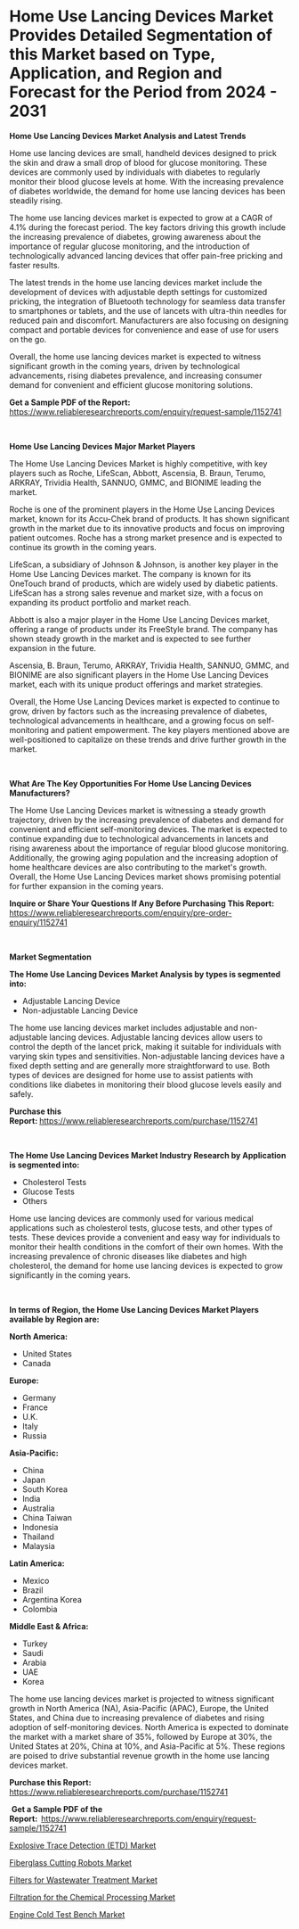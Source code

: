 <p><h1>Home Use Lancing Devices Market Provides Detailed Segmentation of this Market based on Type, Application, and Region and Forecast for the Period from 2024 - 2031</h1></p><p><strong>Home Use Lancing Devices Market Analysis and Latest Trends</strong></p>
<p><p>Home use lancing devices are small, handheld devices designed to prick the skin and draw a small drop of blood for glucose monitoring. These devices are commonly used by individuals with diabetes to regularly monitor their blood glucose levels at home. With the increasing prevalence of diabetes worldwide, the demand for home use lancing devices has been steadily rising.</p><p>The home use lancing devices market is expected to grow at a CAGR of 4.1% during the forecast period. The key factors driving this growth include the increasing prevalence of diabetes, growing awareness about the importance of regular glucose monitoring, and the introduction of technologically advanced lancing devices that offer pain-free pricking and faster results.</p><p>The latest trends in the home use lancing devices market include the development of devices with adjustable depth settings for customized pricking, the integration of Bluetooth technology for seamless data transfer to smartphones or tablets, and the use of lancets with ultra-thin needles for reduced pain and discomfort. Manufacturers are also focusing on designing compact and portable devices for convenience and ease of use for users on the go.</p><p>Overall, the home use lancing devices market is expected to witness significant growth in the coming years, driven by technological advancements, rising diabetes prevalence, and increasing consumer demand for convenient and efficient glucose monitoring solutions.</p></p>
<p><strong>Get a Sample PDF of the Report:&nbsp;</strong> <a href="https://www.reliableresearchreports.com/enquiry/request-sample/1152741">https://www.reliableresearchreports.com/enquiry/request-sample/1152741</a></p>
<p>&nbsp;</p>
<p><strong>Home Use Lancing Devices Major Market Players</strong></p>
<p><p>The Home Use Lancing Devices Market is highly competitive, with key players such as Roche, LifeScan, Abbott, Ascensia, B. Braun, Terumo, ARKRAY, Trividia Health, SANNUO, GMMC, and BIONIME leading the market.</p><p>Roche is one of the prominent players in the Home Use Lancing Devices market, known for its Accu-Chek brand of products. It has shown significant growth in the market due to its innovative products and focus on improving patient outcomes. Roche has a strong market presence and is expected to continue its growth in the coming years.</p><p>LifeScan, a subsidiary of Johnson & Johnson, is another key player in the Home Use Lancing Devices market. The company is known for its OneTouch brand of products, which are widely used by diabetic patients. LifeScan has a strong sales revenue and market size, with a focus on expanding its product portfolio and market reach.</p><p>Abbott is also a major player in the Home Use Lancing Devices market, offering a range of products under its FreeStyle brand. The company has shown steady growth in the market and is expected to see further expansion in the future.</p><p>Ascensia, B. Braun, Terumo, ARKRAY, Trividia Health, SANNUO, GMMC, and BIONIME are also significant players in the Home Use Lancing Devices market, each with its unique product offerings and market strategies.</p><p>Overall, the Home Use Lancing Devices market is expected to continue to grow, driven by factors such as the increasing prevalence of diabetes, technological advancements in healthcare, and a growing focus on self-monitoring and patient empowerment. The key players mentioned above are well-positioned to capitalize on these trends and drive further growth in the market.</p></p>
<p>&nbsp;</p>
<p><strong>What Are The Key Opportunities For Home Use Lancing Devices Manufacturers?</strong></p>
<p><p>The Home Use Lancing Devices market is witnessing a steady growth trajectory, driven by the increasing prevalence of diabetes and demand for convenient and efficient self-monitoring devices. The market is expected to continue expanding due to technological advancements in lancets and rising awareness about the importance of regular blood glucose monitoring. Additionally, the growing aging population and the increasing adoption of home healthcare devices are also contributing to the market's growth. Overall, the Home Use Lancing Devices market shows promising potential for further expansion in the coming years.</p></p>
<p><strong>Inquire or Share Your Questions If Any Before Purchasing This Report:</strong> <a href="https://www.reliableresearchreports.com/enquiry/pre-order-enquiry/1152741">https://www.reliableresearchreports.com/enquiry/pre-order-enquiry/1152741</a></p>
<p>&nbsp;</p>
<p><strong>Market Segmentation</strong></p>
<p><strong>The Home Use Lancing Devices Market Analysis by types is segmented into:</strong></p>
<p><ul><li>Adjustable Lancing Device</li><li>Non-adjustable Lancing Device</li></ul></p>
<p><p>The home use lancing devices market includes adjustable and non-adjustable lancing devices. Adjustable lancing devices allow users to control the depth of the lancet prick, making it suitable for individuals with varying skin types and sensitivities. Non-adjustable lancing devices have a fixed depth setting and are generally more straightforward to use. Both types of devices are designed for home use to assist patients with conditions like diabetes in monitoring their blood glucose levels easily and safely.</p></p>
<p><strong>Purchase this Report:&nbsp;</strong><a href="https://www.reliableresearchreports.com/purchase/1152741">https://www.reliableresearchreports.com/purchase/1152741</a></p>
<p>&nbsp;</p>
<p><strong>The Home Use Lancing Devices Market Industry Research by Application is segmented into:</strong></p>
<p><ul><li>Cholesterol Tests</li><li>Glucose Tests</li><li>Others</li></ul></p>
<p><p>Home use lancing devices are commonly used for various medical applications such as cholesterol tests, glucose tests, and other types of tests. These devices provide a convenient and easy way for individuals to monitor their health conditions in the comfort of their own homes. With the increasing prevalence of chronic diseases like diabetes and high cholesterol, the demand for home use lancing devices is expected to grow significantly in the coming years.</p></p>
<p>&nbsp;</p>
<p><strong>In terms of Region, the Home Use Lancing Devices Market Players available by Region are:</strong></p>
<p>
    <p> <strong> North America: </strong>
        <ul>
            <li>United States</li>
            <li>Canada</li>
        </ul>
        </p> 
    <p> <strong> Europe: </strong>
        <ul>
            <li>Germany</li>
            <li>France</li>
            <li>U.K.</li>
            <li>Italy</li>
            <li>Russia</li>
        </ul>
        </p> 
    <p> <strong> Asia-Pacific: </strong>
        <ul>
            <li>China</li>
            <li>Japan</li>
            <li>South Korea</li>
            <li>India</li>
            <li>Australia</li>
            <li>China Taiwan</li>
            <li>Indonesia</li>
            <li>Thailand</li>
            <li>Malaysia</li>
        </ul>
        </p> 
    <p> <strong> Latin America: </strong>
        <ul>
            <li>Mexico</li>
            <li>Brazil</li>
            <li>Argentina Korea</li>
            <li>Colombia</li>
        </ul>
        </p> 
    <p> <strong> Middle East & Africa: </strong>
        <ul>
            <li>Turkey</li>
            <li>Saudi</li>
            <li>Arabia</li>
            <li>UAE</li>
            <li>Korea</li>
        </ul>
    </p>
    </p>
<p><p>The home use lancing devices market is projected to witness significant growth in North America (NA), Asia-Pacific (APAC), Europe, the United States, and China due to increasing prevalence of diabetes and rising adoption of self-monitoring devices. North America is expected to dominate the market with a market share of 35%, followed by Europe at 30%, the United States at 20%, China at 10%, and Asia-Pacific at 5%. These regions are poised to drive substantial revenue growth in the home use lancing devices market.</p></p>
<p><strong>Purchase this Report: </strong><a href="https://www.reliableresearchreports.com/purchase/1152741">https://www.reliableresearchreports.com/purchase/1152741</a></p>
<p>&nbsp;<strong>Get a Sample PDF of the Report:&nbsp;&nbsp;</strong><a href="https://www.reliableresearchreports.com/enquiry/request-sample/1152741">https://www.reliableresearchreports.com/enquiry/request-sample/1152741</a></p>
<p><strong></strong></p>
<p><p><a href="https://medium.com/@stevengarcia756/explosive-trace-detection-etd-market-size-cagr-trends-2024-2030-9e04feb55e80">Explosive Trace Detection (ETD) Market</a></p><p><a href="https://medium.com/@stevengarcia756/fiberglass-cutting-robots-market-report-reveals-the-latest-trends-and-growth-opportunities-of-this-d55c25c3dee3">Fiberglass Cutting Robots Market</a></p><p><a href="https://medium.com/@stevengarcia756/filters-for-wastewater-treatment-market-share-evolution-and-market-growth-trends-2024-2031-10b88973be21">Filters for Wastewater Treatment Market</a></p><p><a href="https://medium.com/@stevengarcia756/filtration-for-the-chemical-processing-market-report-reveals-the-latest-trends-and-growth-85b8452a970b">Filtration for the Chemical Processing Market</a></p><p><a href="https://medium.com/@stevengarcia756/analyzing-engine-cold-test-bench-market-global-industry-perspective-and-forecast-2024-to-2031-b40768b1a561">Engine Cold Test Bench Market</a></p></p>